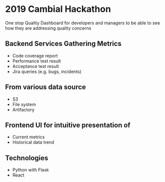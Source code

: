 # 2019 Cambial Hackathon
One stop Quality Dashboard for developers and managers to be able to see how they are addressing quality concerns​

## Backend Services Gathering Metrics​
* Code coverage report​
* Performance test result​
* Acceptance test result​
* Jira queries (e.g. bugs, incidents)​

## From various data source​
* S3​
* File system​
* Artifactory​

## Frontend UI for intuitive presentation of​
* Current metrics​
* Historical data trend ​

## Technologies​
* Python with Flask​
* React​
